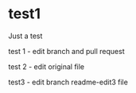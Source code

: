 # test1

Just a test

test 1 - edit branch and pull request

test 2 - edit original file

test3 - edit branch readme-edit3 file
